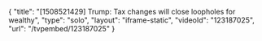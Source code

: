 {
    "title": "[1508521429] Trump: Tax changes will close loopholes for wealthy",
    "type": "solo",
    "layout": "iframe-static",
    "videoId": "123187025",
    "url": "\/tvpembed\/123187025"
}